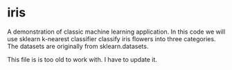 # iris 
A demonstration of classic machine learning application. 
In this code we will use sklearn k-nearest classifier classify iris flowers into three categories. 
The datasets are originally from sklearn.datasets.

This file is is too old to work with. I have to update it.